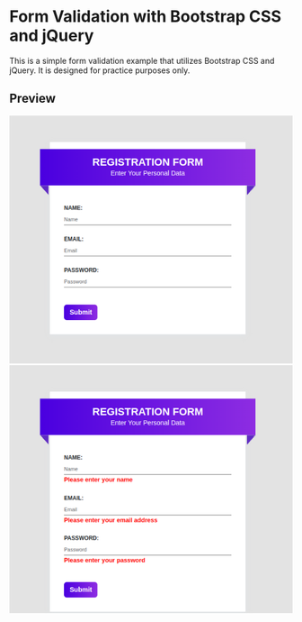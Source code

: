 # Form Validation with Bootstrap CSS and jQuery

This is a simple form validation example that utilizes Bootstrap CSS and jQuery. It is designed for practice purposes only.

## Preview

![Form Validation Preview 1](/.img/Preview1.png)
![Form Validation Preview 2](/.img/Preview2.png)

